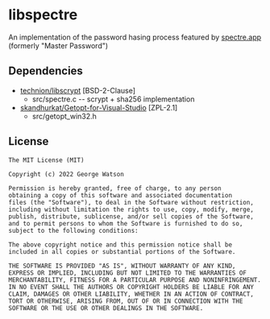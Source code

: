 # libspectre

An implementation of the password hasing process featured by [spectre.app](https://spectre.app/spectre-algorithm.pdf) (formerly "Master Password")

## Dependencies

- [technion/libscrypt](https://github.com/technion/libscrypt) [BSD-2-Clause]
    - src/spectre.c -- scrypt + sha256 implementation
- [skandhurkat/Getopt-for-Visual-Studio](https://github.com/skandhurkat/Getopt-for-Visual-Studio) [ZPL-2.1]
    - src/getopt_win32.h

## License
```
The MIT License (MIT)

Copyright (c) 2022 George Watson

Permission is hereby granted, free of charge, to any person
obtaining a copy of this software and associated documentation
files (the "Software"), to deal in the Software without restriction,
including without limitation the rights to use, copy, modify, merge,
publish, distribute, sublicense, and/or sell copies of the Software,
and to permit persons to whom the Software is furnished to do so,
subject to the following conditions:

The above copyright notice and this permission notice shall be
included in all copies or substantial portions of the Software.

THE SOFTWARE IS PROVIDED "AS IS", WITHOUT WARRANTY OF ANY KIND,
EXPRESS OR IMPLIED, INCLUDING BUT NOT LIMITED TO THE WARRANTIES OF
MERCHANTABILITY, FITNESS FOR A PARTICULAR PURPOSE AND NONINFRINGEMENT.
IN NO EVENT SHALL THE AUTHORS OR COPYRIGHT HOLDERS BE LIABLE FOR ANY
CLAIM, DAMAGES OR OTHER LIABILITY, WHETHER IN AN ACTION OF CONTRACT,
TORT OR OTHERWISE, ARISING FROM, OUT OF OR IN CONNECTION WITH THE
SOFTWARE OR THE USE OR OTHER DEALINGS IN THE SOFTWARE.
```
